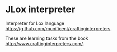 # JLox interpreter

Interpreter for Lox language https://github.com/munificent/craftinginterpreters.

These are learning tasks from the book http://www.craftinginterpreters.com/.